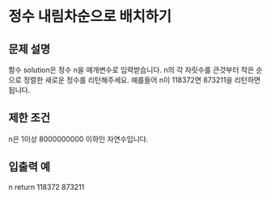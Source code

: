 # 정수 내림차순으로 배치하기
## 문제 설명
함수 solution은 정수 n을 매개변수로 입력받습니다. n의 각 자릿수를 큰것부터 작은 순으로 정렬한 새로운 정수를 리턴해주세요. 예를들어 n이 118372면 873211을 리턴하면 됩니다.

## 제한 조건
n은 1이상 8000000000 이하인 자연수입니다.

## 입출력 예
n	return
118372	873211
